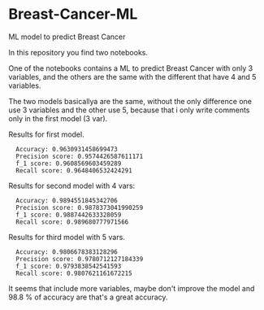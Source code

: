 # Breast-Cancer-ML
ML model to predict Breast Cancer

In this repository you find two notebooks.

One of the notebooks contains a ML to predict Breast Cancer with only 3 variables, and the others are the same with the different that have 4 and 5 variables.

The two models basicallya are the same, without the only difference one use 3 variables and the other use 5, because that i only write comments only in the first model (3 var).

Results for first model.

      Accuracy: 0.9630931458699473
      Precision score: 0.9574426587611171
      f_1 score: 0.9608569603459289
      Recall score: 0.9648406532424291


Results for second model with 4 vars:

      Accuracy: 0.9894551845342706
      Precision score: 0.9878373041990259
      f_1 score: 0.9887442633328059
      Recall score: 0.989680777971566


Results for third model with 5 vars.

      Accuracy: 0.9806678383128296
      Precision score: 0.9780712127184339
      f_1 score: 0.9793838542541593
      Recall score: 0.9807621161672215
      
It seems that include more variables, maybe don't improve the model and 98.8 % of accuracy are that's a great accuracy.
